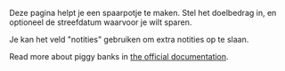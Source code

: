 Deze pagina helpt je een spaarpotje te maken. Stel het doelbedrag in, en optioneel de streefdatum waarvoor je wilt sparen.

Je kan het veld "notities" gebruiken om extra notities op te slaan.

Read more about piggy banks in [the official documentation](https://docs.firefly-iii.org/advanced-concepts/piggies).